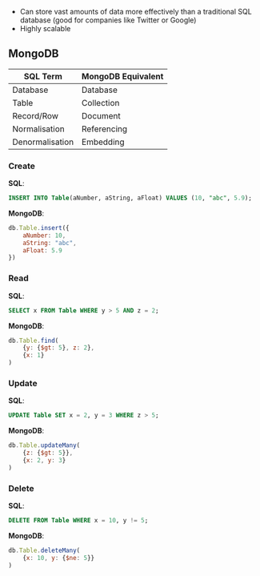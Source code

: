 - Can store vast amounts of data more effectively than a traditional SQL database (good for companies like Twitter or Google)
- Highly scalable
## MongoDB
| SQL Term        | MongoDB Equivalent |
| --------------- | ------------------ |
| Database        | Database           |
| Table           | Collection         |
| Record/Row      | Document           |
| Normalisation   | Referencing        |
| Denormalisation | Embedding          |
### Create
**SQL**:
```sql
INSERT INTO Table(aNumber, aString, aFloat) VALUES (10, "abc", 5.9);
```
**MongoDB**:
```js
db.Table.insert({
	aNumber: 10,
	aString: "abc",
	aFloat: 5.9
})
```
### Read
**SQL**:
```sql
SELECT x FROM Table WHERE y > 5 AND z = 2;
```
**MongoDB**:
```js
db.Table.find(
	{y: {$gt: 5}, z: 2}, 
	{x: 1}
)
```

### Update
**SQL**:
```sql
UPDATE Table SET x = 2, y = 3 WHERE z > 5;
```
**MongoDB**:
```js
db.Table.updateMany(
	{z: {$gt: 5}},
	{x: 2, y: 3}
)
```

### Delete
**SQL**:
```sql
DELETE FROM Table WHERE x = 10, y != 5;
```
**MongoDB**:
```js
db.Table.deleteMany(
	{x: 10, y: {$ne: 5}}
)
```